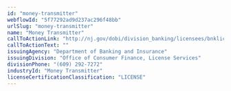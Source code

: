 ```yaml
---
id: "money-transmitter"
webflowId: "5f77292ad9d237ac296f48bb"
urlSlug: "money-transmitter"
name: "Money Transmitter"
callToActionLink: "http://nj.gov/dobi/division_banking/licensees/bnklic_menu.htm"
callToActionText: ""
issuingAgency: "Department of Banking and Insurance"
issuingDivision: "Office of Consumer Finance, License Services"
divisionPhone: "(609) 292-7272"
industryId: "Money Transmitter"
licenseCertificationClassification: "LICENSE"
---
```

